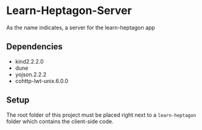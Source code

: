 # Learn-Heptagon-Server

As the name indicates, a server for the learn-heptagon app

## Dependencies

* kind2.2.2.0
* dune
* yojson.2.2.2 
* cohttp-lwt-unix.6.0.0

## Setup

The root folder of this project must be placed right next to a `learn-heptagon` folder which contains the client-side code.
